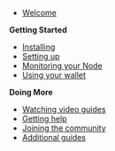 - [Welcome](main.md)

**Getting Started**
- [Installing](guide/install.md)
- [Setting up](guide/setup.md)
- [Monitoring your Node](guide/status.md)
- [Using your wallet](wallet.md)

**Doing More**
- [Watching video guides](videos.md)
- [Getting help](help.md)
- [Joining the community](comm.md)
- [Additional guides](all.md)
